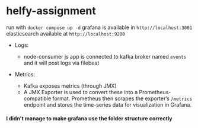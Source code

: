 # helfy-assignment

run with `docker compose up -d`
grafana is available in `http://localhost:3001`
elasticsearch available at `http://localhost:9200`

- Logs: 
  - node-consumer js app is connected to kafka broker named `events` and it will post logs
via filebeat


- Metrics:
  - Kafka exposes metrics (through JMX)
  - A JMX Exporter is used to convert these into a Prometheus-compatible format.
Prometheus then scrapes the exporter’s `/metrics` endpoint and stores the time-series data for visualization in Grafana.


#### I didn't manage to make grafana use the folder structure correctly